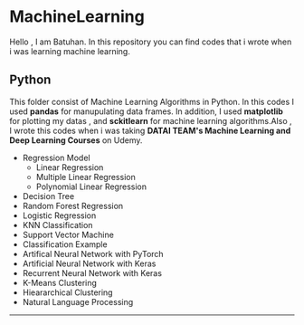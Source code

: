 # MachineLearning

Hello , I am Batuhan. In this repository you can find codes that i wrote when i was learning machine learning.


## Python

This folder consist of Machine Learning Algorithms in Python. In this codes I used **pandas** for manupulating data frames.
In addition, I used **matplotlib** for plotting my datas , and **sckitlearn** for machine learning algorithms.Also , I
wrote this codes when i was taking **DATAI TEAM's Machine Learning and Deep Learning Courses** on Udemy.

* Regression Model
  * Linear Regression
  * Multiple Linear Regression
  * Polynomial Linear Regression
 * Decision Tree
 * Random Forest Regression
 * Logistic Regression
 * KNN Classification
 * Support Vector Machine
 * Classification Example
 * Artifical Neural Network with PyTorch
 * Artificial Neural Network with Keras
 * Recurrent Neural Network with Keras
 * K-Means Clustering
 * Hieararchical Clustering
 * Natural Language Processing  
---
